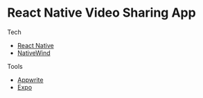 # React Native Video Sharing App

Tech
- [React Native](https://reactnative.dev)
- [NativeWind](https://www.nativewind.dev)

Tools
- [Appwrite](https://appwrite.io)
- [Expo](https://expo.dev)